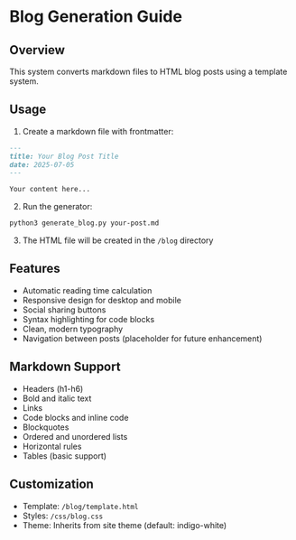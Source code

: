 # Blog Generation Guide

## Overview
This system converts markdown files to HTML blog posts using a template system.

## Usage

1. Create a markdown file with frontmatter:
```markdown
---
title: Your Blog Post Title
date: 2025-07-05
---

Your content here...
```

2. Run the generator:
```bash
python3 generate_blog.py your-post.md
```

3. The HTML file will be created in the `/blog` directory

## Features

- Automatic reading time calculation
- Responsive design for desktop and mobile
- Social sharing buttons
- Syntax highlighting for code blocks
- Clean, modern typography
- Navigation between posts (placeholder for future enhancement)

## Markdown Support

- Headers (h1-h6)
- Bold and italic text
- Links
- Code blocks and inline code
- Blockquotes
- Ordered and unordered lists
- Horizontal rules
- Tables (basic support)

## Customization

- Template: `/blog/template.html`
- Styles: `/css/blog.css`
- Theme: Inherits from site theme (default: indigo-white)